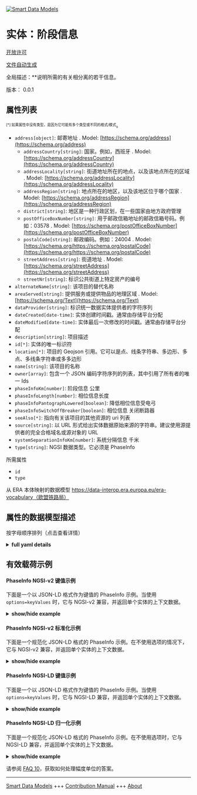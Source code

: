 <!-- 10-Header -->  
[![Smart Data Models](https://smartdatamodels.org/wp-content/uploads/2022/01/SmartDataModels_logo.png "Logo")](https://smartdatamodels.org)  
实体：阶段信息  
=======<!-- /10-Header -->  
<!-- 15-License -->  
[开放许可](https://github.com/smart-data-models//dataModel.ERA/blob/master/PhaseInfo/LICENSE.md)  
[文件自动生成](https://docs.google.com/presentation/d/e/2PACX-1vTs-Ng5dIAwkg91oTTUdt8ua7woBXhPnwavZ0FxgR8BsAI_Ek3C5q97Nd94HS8KhP-r_quD4H0fgyt3/pub?start=false&loop=false&delayms=3000#slide=id.gb715ace035_0_60)  
<!-- /15-License -->  
<!-- 20-Description -->  
全局描述：**说明所需的有关相分离的若干信息。  
版本： 0.0.1  
<!-- /20-Description -->  
<!-- 30-PropertiesList -->  

## 属性列表  

<sup><sub>[*] 如果属性中没有类型，是因为它可能有多个类型或不同的格式/模式</sub></sup>。  
- `address[object]`: 邮寄地址  . Model: [https://schema.org/address](https://schema.org/address)	- `addressCountry[string]`: 国家。例如，西班牙  . Model: [https://schema.org/addressCountry](https://schema.org/addressCountry)  
	- `addressLocality[string]`: 街道地址所在的地点，以及该地点所在的区域  . Model: [https://schema.org/addressLocality](https://schema.org/addressLocality)  
	- `addressRegion[string]`: 地点所在的地区，以及该地区位于哪个国家  . Model: [https://schema.org/addressRegion](https://schema.org/addressRegion)  
	- `district[string]`: 地区是一种行政区划，在一些国家由地方政府管理    
	- `postOfficeBoxNumber[string]`: 用于邮政信箱地址的邮政信箱号码。例如：03578  . Model: [https://schema.org/postOfficeBoxNumber](https://schema.org/postOfficeBoxNumber)  
	- `postalCode[string]`: 邮政编码。例如：24004  . Model: [https://schema.org/https://schema.org/postalCode](https://schema.org/https://schema.org/postalCode)  
	- `streetAddress[string]`: 街道地址  . Model: [https://schema.org/streetAddress](https://schema.org/streetAddress)  
	- `streetNr[string]`: 标识公共街道上特定房产的编号    
- `alternateName[string]`: 该项目的替代名称  - `areaServed[string]`: 提供服务或提供物品的地理区域  . Model: [https://schema.org/Text](https://schema.org/Text)- `dataProvider[string]`: 标识统一数据实体提供者的字符序列  - `dateCreated[date-time]`: 实体创建时间戳。通常由存储平台分配  - `dateModified[date-time]`: 实体最后一次修改的时间戳。通常由存储平台分配  - `description[string]`: 项目描述  - `id[*]`: 实体的唯一标识符  - `location[*]`: 项目的 Geojson 引用。它可以是点、线条字符串、多边形、多点、多线条字符串或多多边形  - `name[string]`: 该项目的名称  - `owner[array]`: 包含一个 JSON 编码字符序列的列表，其中引用了所有者的唯一 Ids  - `phaseInfoKm[number]`: 阶段信息 公里  - `phaseInfoLength[number]`: 相位信息长度  - `phaseInfoPantographLowered[boolean]`: 降低相位信息受电弓  - `phaseInfoSwitchOffBreaker[boolean]`: 相位信息 关闭断路器  - `seeAlso[*]`: 指向有关该项目的其他资源的 uri 列表  - `source[string]`: 以 URL 形式给出实体数据原始来源的字符串。建议使用源提供者的完全合格域名或源对象的 URL  - `systemSeparationInfoKm[number]`: 系统分隔信息 千米  - `type[string]`: NGSI 数据类型。它必须是 PhaseInfo  <!-- /30-PropertiesList -->  
<!-- 35-RequiredProperties -->  
所需属性  
- `id`  - `type`  <!-- /35-RequiredProperties -->  
<!-- 40-RequiredProperties -->  
从 ERA 本体映射的数据模型 https://data-interop.era.europa.eu/era-vocabulary（欧盟铁路局）  
<!-- /40-RequiredProperties -->  
<!-- 50-DataModelHeader -->  
## 属性的数据模型描述  
按字母顺序排列（点击查看详情）  
<!-- /50-DataModelHeader -->  
<!-- 60-ModelYaml -->  
<details><summary><strong>full yaml details</strong></summary>    
```yaml  
PhaseInfo:    
  description: Indication of required several information on phase separation.    
  properties:    
    address:    
      description: The mailing address    
      properties:    
        addressCountry:    
          description: 'The country. For example, Spain'    
          type: string    
          x-ngsi:    
            model: https://schema.org/addressCountry    
            type: Property    
        addressLocality:    
          description: 'The locality in which the street address is, and which is in the region'    
          type: string    
          x-ngsi:    
            model: https://schema.org/addressLocality    
            type: Property    
        addressRegion:    
          description: 'The region in which the locality is, and which is in the country'    
          type: string    
          x-ngsi:    
            model: https://schema.org/addressRegion    
            type: Property    
        district:    
          description: 'A district is a type of administrative division that, in some countries, is managed by the local government'    
          type: string    
          x-ngsi:    
            type: Property    
        postOfficeBoxNumber:    
          description: 'The post office box number for PO box addresses. For example, 03578'    
          type: string    
          x-ngsi:    
            model: https://schema.org/postOfficeBoxNumber    
            type: Property    
        postalCode:    
          description: 'The postal code. For example, 24004'    
          type: string    
          x-ngsi:    
            model: https://schema.org/https://schema.org/postalCode    
            type: Property    
        streetAddress:    
          description: The street address    
          type: string    
          x-ngsi:    
            model: https://schema.org/streetAddress    
            type: Property    
        streetNr:    
          description: Number identifying a specific property on a public street    
          type: string    
          x-ngsi:    
            type: Property    
      type: object    
      x-ngsi:    
        model: https://schema.org/address    
        type: Property    
    alternateName:    
      description: An alternative name for this item    
      type: string    
      x-ngsi:    
        type: Property    
    areaServed:    
      description: The geographic area where a service or offered item is provided    
      type: string    
      x-ngsi:    
        model: https://schema.org/Text    
        type: Property    
    dataProvider:    
      description: A sequence of characters identifying the provider of the harmonised data entity    
      type: string    
      x-ngsi:    
        type: Property    
    dateCreated:    
      description: Entity creation timestamp. This will usually be allocated by the storage platform    
      format: date-time    
      type: string    
      x-ngsi:    
        type: Property    
    dateModified:    
      description: Timestamp of the last modification of the entity. This will usually be allocated by the storage platform    
      format: date-time    
      type: string    
      x-ngsi:    
        type: Property    
    description:    
      description: A description of this item    
      type: string    
      x-ngsi:    
        type: Property    
    id:    
      anyOf:    
        - description: Identifier format of any NGSI entity    
          maxLength: 256    
          minLength: 1    
          pattern: ^[\w\-\.\{\}\$\+\*\[\]`|~^@!,:\\]+$    
          type: string    
          x-ngsi:    
            type: Property    
        - description: Identifier format of any NGSI entity    
          format: uri    
          type: string    
          x-ngsi:    
            type: Property    
      description: Unique identifier of the entity    
      x-ngsi:    
        type: Property    
    location:    
      description: 'Geojson reference to the item. It can be Point, LineString, Polygon, MultiPoint, MultiLineString or MultiPolygon'    
      oneOf:    
        - description: Geojson reference to the item. Point    
          properties:    
            bbox:    
              items:    
                type: number    
              minItems: 4    
              type: array    
            coordinates:    
              items:    
                type: number    
              minItems: 2    
              type: array    
            type:    
              enum:    
                - Point    
              type: string    
          required:    
            - type    
            - coordinates    
          title: GeoJSON Point    
          type: object    
          x-ngsi:    
            type: GeoProperty    
        - description: Geojson reference to the item. LineString    
          properties:    
            bbox:    
              items:    
                type: number    
              minItems: 4    
              type: array    
            coordinates:    
              items:    
                items:    
                  type: number    
                minItems: 2    
                type: array    
              minItems: 2    
              type: array    
            type:    
              enum:    
                - LineString    
              type: string    
          required:    
            - type    
            - coordinates    
          title: GeoJSON LineString    
          type: object    
          x-ngsi:    
            type: GeoProperty    
        - description: Geojson reference to the item. Polygon    
          properties:    
            bbox:    
              items:    
                type: number    
              minItems: 4    
              type: array    
            coordinates:    
              items:    
                items:    
                  items:    
                    type: number    
                  minItems: 2    
                  type: array    
                minItems: 4    
                type: array    
              type: array    
            type:    
              enum:    
                - Polygon    
              type: string    
          required:    
            - type    
            - coordinates    
          title: GeoJSON Polygon    
          type: object    
          x-ngsi:    
            type: GeoProperty    
        - description: Geojson reference to the item. MultiPoint    
          properties:    
            bbox:    
              items:    
                type: number    
              minItems: 4    
              type: array    
            coordinates:    
              items:    
                items:    
                  type: number    
                minItems: 2    
                type: array    
              type: array    
            type:    
              enum:    
                - MultiPoint    
              type: string    
          required:    
            - type    
            - coordinates    
          title: GeoJSON MultiPoint    
          type: object    
          x-ngsi:    
            type: GeoProperty    
        - description: Geojson reference to the item. MultiLineString    
          properties:    
            bbox:    
              items:    
                type: number    
              minItems: 4    
              type: array    
            coordinates:    
              items:    
                items:    
                  items:    
                    type: number    
                  minItems: 2    
                  type: array    
                minItems: 2    
                type: array    
              type: array    
            type:    
              enum:    
                - MultiLineString    
              type: string    
          required:    
            - type    
            - coordinates    
          title: GeoJSON MultiLineString    
          type: object    
          x-ngsi:    
            type: GeoProperty    
        - description: Geojson reference to the item. MultiLineString    
          properties:    
            bbox:    
              items:    
                type: number    
              minItems: 4    
              type: array    
            coordinates:    
              items:    
                items:    
                  items:    
                    items:    
                      type: number    
                    minItems: 2    
                    type: array    
                  minItems: 4    
                  type: array    
                type: array    
              type: array    
            type:    
              enum:    
                - MultiPolygon    
              type: string    
          required:    
            - type    
            - coordinates    
          title: GeoJSON MultiPolygon    
          type: object    
          x-ngsi:    
            type: GeoProperty    
      x-ngsi:    
        type: GeoProperty    
    name:    
      description: The name of this item    
      type: string    
      x-ngsi:    
        type: Property    
    owner:    
      description: A List containing a JSON encoded sequence of characters referencing the unique Ids of the owner(s)    
      items:    
        anyOf:    
          - description: Identifier format of any NGSI entity    
            maxLength: 256    
            minLength: 1    
            pattern: ^[\w\-\.\{\}\$\+\*\[\]`|~^@!,:\\]+$    
            type: string    
            x-ngsi:    
              type: Property    
          - description: Identifier format of any NGSI entity    
            format: uri    
            type: string    
            x-ngsi:    
              type: Property    
        description: Unique identifier of the entity    
        x-ngsi:    
          type: Property    
      type: array    
      x-ngsi:    
        type: Property    
    phaseInfoKm:    
      description: Phase info Km    
      type: number    
      x-ngsi:    
        type: Property    
    phaseInfoLength:    
      description: Phase info length    
      type: number    
      x-ngsi:    
        type: Property    
    phaseInfoPantographLowered:    
      description: Phase info pantograph lowered    
      type: boolean    
      x-ngsi:    
        type: Property    
    phaseInfoSwitchOffBreaker:    
      description: Phase info switch off breaker    
      type: boolean    
      x-ngsi:    
        type: Property    
    seeAlso:    
      description: list of uri pointing to additional resources about the item    
      oneOf:    
        - items:    
            format: uri    
            type: string    
          minItems: 1    
          type: array    
        - format: uri    
          type: string    
      x-ngsi:    
        type: Property    
    source:    
      description: 'A sequence of characters giving the original source of the entity data as a URL. Recommended to be the fully qualified domain name of the source provider, or the URL to the source object'    
      type: string    
      x-ngsi:    
        type: Property    
    systemSeparationInfoKm:    
      description: System separation info Km    
      type: number    
      x-ngsi:    
        type: Property    
    type:    
      description: NGSI data type. It has to be PhaseInfo    
      enum:    
        - PhaseInfo    
      type: string    
      x-ngsi:    
        type: Property    
  required:    
    - id    
    - type    
  type: object    
  x-derived-from: http://data.europa.eu/949/PhaseInfo    
  x-disclaimer: 'Redistribution and use in source and binary forms, with or without modification, are permitted  provided that the license conditions are met. Copyleft (c) 2023 Contributors to Smart Data Models Program'    
  x-license-url: https://github.com/smart-data-models/dataModel.ERA/blob/master/PhaseInfo/LICENSE.md    
  x-model-schema: https://smart-data-models.github.io/dataModel.ERA/Certificate/schema.json    
  x-model-tags: 'ERA vocabulary, railway, train'    
  x-version: 0.0.1    
```  
</details>    
<!-- /60-ModelYaml -->  
<!-- 70-MiddleNotes -->  
<!-- /70-MiddleNotes -->  
<!-- 80-Examples -->  
## 有效载荷示例  
#### PhaseInfo NGSI-v2 键值示例  
下面是一个以 JSON-LD 格式作为键值的 PhaseInfo 示例。当使用 `options=keyValues` 时，它与 NGSI-v2 兼容，并返回单个实体的上下文数据。  
<details><summary><strong>show/hide example</strong></summary>    
```json  
{  
  "id": "urn:ngsi-ld:PhaseInfo:id:XMGY:78379942",  
  "dateCreated": "2004-07-16T13:48:20Z",  
  "dateModified": "1991-11-29T03:06:21Z",  
  "source": "Enjoy will style car seem recent. Plan theory u",  
  "name": "Rate office focus whole on produce. Argue Mrs care accept momen",  
  "alternateName": "Cost picture despite man natural. Value animal ahead picture prevent time product. Into real pull woman.",  
  "description": "Face same answer media. Phone trouble push ready. Pressure sister might let military. May way describe sense.",  
  "dataProvider": "All owner type finish more race adult.",  
  "owner": [  
    "urn:ngsi-ld:PhaseInfo:items:SBSW:39844667",  
    "urn:ngsi-ld:PhaseInfo:items:HYML:41787352"  
  ],  
  "seeAlso": [  
    "urn:ngsi-ld:PhaseInfo:items:VWBK:17967020"  
  ],  
  "location": {  
    "type": "Point",  
    "coordinates": [  
      79.5846865,  
      60.386195  
    ]  
  },  
  "address": {  
    "streetAddress": "Toward idea thought. Among drop position election wear.",  
    "addressLocality": "Thousand lay myself necessary good them movement. More hour type view. Various still c",  
    "addressRegion": "Year must writer thousand stuff language. Bill plant r",  
    "addressCountry": "Analysis argue so performance itself really for.",  
    "postalCode": "Around executive beyond myself school same turn. Against ten usually that activity claim take operation.",  
    "postOfficeBoxNumber": "Bill they yet month wind benefit. Training itself property college large hundred night.",  
    "streetNr": "Black discover economic dark simply. They their rich trip citizen.",  
    "district": "Return anything ma"  
  },  
  "areaServed": "Well both election camera. Word maintain character it most society situation. Heavy remember some let every. Big prepare commercial Congress.",  
  "type": "PhaseInfo",  
  "phaseInfoKm": 37.5,  
  "phaseInfoLength": 864,  
  "phaseInfoPantographLowered": false,  
  "phaseInfoSwitchOffBreaker": false,  
  "systemSeparationInfoKm": 99.4  
}  
```  
</details>  
#### PhaseInfo NGSI-v2 标准化示例  
下面是一个规范化 JSON-LD 格式的 PhaseInfo 示例。在不使用选项的情况下，它与 NGSI-v2 兼容，并返回单个实体的上下文数据。  
<details><summary><strong>show/hide example</strong></summary>    
```json  
{  
  "id": "urn:ngsi-ld:PhaseInfo:id:XMGY:78379942",  
  "dateCreated": {  
    "type": "DateTime",  
    "value": "2004-07-16T13:48:20Z"  
  },  
  "dateModified": {  
    "type": "DateTime",  
    "value": "1991-11-29T03:06:21Z"  
  },  
  "source": {  
    "type": "Text",  
    "value": "Enjoy will style car seem recent. Plan theory u"  
  },  
  "name": {  
    "type": "Text",  
    "value": "Rate office focus whole on produce. Argue Mrs care accept momen"  
  },  
  "alternateName": {  
    "type": "Text",  
    "value": "Cost picture despite man natural. Value animal ahead picture prevent time product. Into real pull woman."  
  },  
  "description": {  
    "type": "Text",  
    "value": "Face same answer media. Phone trouble push ready. Pressure sister might let military. May way describe sense."  
  },  
  "dataProvider": {  
    "type": "Text",  
    "value": "All owner type finish more race adult."  
  },  
  "owner": {  
    "type": "StructuredValue",  
    "value": [  
      "urn:ngsi-ld:PhaseInfo:items:SBSW:39844667",  
      "urn:ngsi-ld:PhaseInfo:items:HYML:41787352"  
    ]  
  },  
  "seeAlso": {  
    "type": "StructuredValue",  
    "value": [  
      "urn:ngsi-ld:PhaseInfo:items:VWBK:17967020"  
    ]  
  },  
  "location": {  
    "type": "geo:json",  
    "value": {  
      "type": "Point",  
      "coordinates": {  
        "type": "StructuredValue",  
        "value": [  
          79.5846865,  
          60.386195  
        ]  
      }  
    }  
  },  
  "address": {  
    "type": "StructuredValue",  
    "value": {  
      "streetAddress": {  
        "type": "Text",  
        "value": "Toward idea thought. Among drop position election wear."  
      },  
      "addressLocality": {  
        "type": "Text",  
        "value": "Thousand lay myself necessary good them movement. More hour type view. Various still c"  
      },  
      "addressRegion": {  
        "type": "Text",  
        "value": "Year must writer thousand stuff language. Bill plant r"  
      },  
      "addressCountry": {  
        "type": "Text",  
        "value": "Analysis argue so performance itself really for."  
      },  
      "postalCode": {  
        "type": "Text",  
        "value": "Around executive beyond myself school same turn. Against ten usually that activity claim take operation."  
      },  
      "postOfficeBoxNumber": {  
        "type": "Text",  
        "value": "Bill they yet month wind benefit. Training itself property college large hundred night."  
      },  
      "streetNr": {  
        "type": "Text",  
        "value": "Black discover economic dark simply. They their rich trip citizen."  
      },  
      "district": {  
        "type": "Text",  
        "value": "Return anything ma"  
      }  
    }  
  },  
  "areaServed": {  
    "type": "Text",  
    "value": "Well both election camera. Word maintain character it most society situation. Heavy remember some let every. Big prepare commercial Congress."  
  },  
  "type": "PhaseInfo",  
  "phaseInfoKm": {  
    "type": "Number",  
    "value": 37.5  
  },  
  "phaseInfoLength": {  
    "type": "Number",  
    "value": 864  
  },  
  "phaseInfoPantographLowered": {  
    "type": "Boolean",  
    "value": false  
  },  
  "phaseInfoSwitchOffBreaker": {  
    "type": "Boolean",  
    "value": false  
  },  
  "systemSeparationInfoKm": {  
    "type": "Number",  
    "value": 99.4  
  }  
}  
```  
</details>  
#### PhaseInfo NGSI-LD 键值示例  
下面是一个以 JSON-LD 格式作为键值的 PhaseInfo 示例。当使用 `options=keyValues` 时，它与 NGSI-LD 兼容，并返回单个实体的上下文数据。  
<details><summary><strong>show/hide example</strong></summary>    
```json  
{  
  "id": "urn:ngsi-ld:PhaseInfo:id:XMGY:78379942",  
  "dateCreated": "2004-07-16T13:48:20Z",  
  "dateModified": "1991-11-29T03:06:21Z",  
  "source": "Enjoy will style car seem recent. Plan theory u",  
  "name": "Rate office focus whole on produce. Argue Mrs care accept momen",  
  "alternateName": "Cost picture despite man natural. Value animal ahead picture prevent time product. Into real pull woman.",  
  "description": "Face same answer media. Phone trouble push ready. Pressure sister might let military. May way describe sense.",  
  "dataProvider": "All owner type finish more race adult.",  
  "owner": [  
    "urn:ngsi-ld:PhaseInfo:items:SBSW:39844667",  
    "urn:ngsi-ld:PhaseInfo:items:HYML:41787352"  
  ],  
  "seeAlso": [  
    "urn:ngsi-ld:PhaseInfo:items:VWBK:17967020"  
  ],  
  "location": {  
    "type": "Point",  
    "coordinates": [  
      79.5846865,  
      60.386195  
    ]  
  },  
  "address": {  
    "streetAddress": "Toward idea thought. Among drop position election wear.",  
    "addressLocality": "Thousand lay myself necessary good them movement. More hour type view. Various still c",  
    "addressRegion": "Year must writer thousand stuff language. Bill plant r",  
    "addressCountry": "Analysis argue so performance itself really for.",  
    "postalCode": "Around executive beyond myself school same turn. Against ten usually that activity claim take operation.",  
    "postOfficeBoxNumber": "Bill they yet month wind benefit. Training itself property college large hundred night.",  
    "streetNr": "Black discover economic dark simply. They their rich trip citizen.",  
    "district": "Return anything ma"  
  },  
  "areaServed": "Well both election camera. Word maintain character it most society situation. Heavy remember some let every. Big prepare commercial Congress.",  
  "type": "PhaseInfo",  
  "phaseInfoKm": 37.5,  
  "phaseInfoLength": 864,  
  "phaseInfoPantographLowered": false,  
  "phaseInfoSwitchOffBreaker": false,  
  "systemSeparationInfoKm": 99.4,  
  "@context": [  
    "https://raw.githubusercontent.com/smart-data-models/dataModel.ERA/master/context.jsonld"  
  ]  
}  
```  
</details>  
#### PhaseInfo NGSI-LD 归一化示例  
下面是一个规范化 JSON-LD 格式的 PhaseInfo 示例。在不使用选项时，它与 NGSI-LD 兼容，并返回单个实体的上下文数据。  
<details><summary><strong>show/hide example</strong></summary>    
```json  
{  
  "id": "urn:ngsi-ld:PhaseInfo:id:MKUJ:15010698",  
  "dateCreated": {  
    "type": "Property",  
    "value": {  
      "@type": "DateTime",  
      "@value": "1980-01-19T22:02:09Z"  
    }  
  },  
  "dateModified": {  
    "type": "Property",  
    "value": {  
      "@type": "DateTime",  
      "@value": "2008-03-14T12:40:50Z"  
    }  
  },  
  "source": {  
    "type": "Property",  
    "value": "Across air language thoug"  
  },  
  "name": {  
    "type": "Property",  
    "value": "Capital wife fast make similar memory first. Face best choose"  
  },  
  "alternateName": {  
    "type": "Property",  
    "value": "Forward arm back. Sell draw treat water mind series. Movement level ago real study."  
  },  
  "description": {  
    "type": "Property",  
    "value": "Book maybe social but reflect traditional standard"  
  },  
  "dataProvider": {  
    "type": "Property",  
    "value": "Office late American morning west economic he. Wide wide rule. Arrive four with measure edge policy."  
  },  
  "owner": {  
    "type": "Property",  
    "value": [  
      "urn:ngsi-ld:PhaseInfo:items:ZJGM:93382933",  
      "urn:ngsi-ld:PhaseInfo:items:VXVX:69604579"  
    ]  
  },  
  "seeAlso": {  
    "type": "Property",  
    "value": [  
      "urn:ngsi-ld:PhaseInfo:items:MJIU:47652604"  
    ]  
  },  
  "location": {  
    "type": "Property",  
    "value": {  
      "type": "Point",  
      "coordinates": [  
        -83.0057365,  
        76.5777  
      ]  
    }  
  },  
  "address": {  
    "type": "Property",  
    "value": {  
      "streetAddress": "Own organization seat everyone. Animal offer indeed send environmental outside.",  
      "addressLocality": "Drop hear pull on remember drop top. Experience once heart word nearly. Every a significant size.",  
      "addressRegion": "Watch cold letter student information. Professor knowledge four meeting customer. Stock point on student tend. Born glass effort someone.",  
      "addressCountry": "Congress dog probably buy time. Product style sport amount clearly than.",  
      "postalCode": "Dr",  
      "postOfficeBoxNumber": "Good agency tend happen dark option. Individual different former then ago month environment single.",  
      "streetNr": "Arrive including smile concern head effort economic. Top pick appear treat. Hour th",  
      "district": "Message movie former mean rather. Health serious base boy action picture. Rate high pay get risk security someone image."  
    }  
  },  
  "areaServed": {  
    "type": "Property",  
    "value": "Agency great travel kitchen. Travel certain improve official meet answer concern. Remember specific red."  
  },  
  "type": "PhaseInfo",  
  "phaseInfoKm": {  
    "type": "Property",  
    "value": 187.2  
  },  
  "phaseInfoLength": {  
    "type": "Property",  
    "value": 335  
  },  
  "phaseInfoPantographLowered": {  
    "type": "Property",  
    "value": true  
  },  
  "phaseInfoSwitchOffBreaker": {  
    "type": "Property",  
    "value": true  
  },  
  "systemSeparationInfoKm": {  
    "type": "Property",  
    "value": 198.4  
  },  
  "@context": [  
    "https://raw.githubusercontent.com/smart-data-models/dataModel.ERA/master/context.jsonld"  
  ]  
}  
```  
</details><!-- /80-Examples -->  
<!-- 90-FooterNotes -->  
<!-- /90-FooterNotes -->  
<!-- 95-Units -->  
请参阅 [FAQ 10](https://smartdatamodels.org/index.php/faqs/)，获取如何处理幅度单位的答案。  
<!-- /95-Units -->  
<!-- 97-LastFooter -->  
---  
[Smart Data Models](https://smartdatamodels.org) +++ [Contribution Manual](https://bit.ly/contribution_manual) +++ [About](https://bit.ly/Introduction_SDM)<!-- /97-LastFooter -->  
